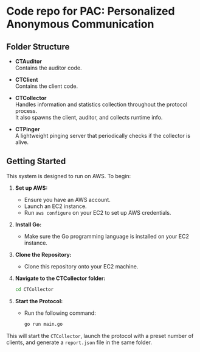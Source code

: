 # Code repo for PAC: Personalized Anonymous Communication

## Folder Structure

- **CTAuditor**  
  Contains the auditor code.

- **CTClient**  
  Contains the client code.

- **CTCollector**  
  Handles information and statistics collection throughout the protocol process.  
  It also spawns the client, auditor, and collects runtime info.

- **CTPinger**  
  A lightweight pinging server that periodically checks if the collector is alive.

## Getting Started

This system is designed to run on AWS. To begin:

1. **Set up AWS:**
   - Ensure you have an AWS account.
   - Launch an EC2 instance.
   - Run `aws configure` on your EC2 to set up AWS credentials.

2. **Install Go:**
   - Make sure the Go programming language is installed on your EC2 instance.

3. **Clone the Repository:**
   - Clone this repository onto your EC2 machine.

4. **Navigate to the CTCollector folder:**
   ```bash
   cd CTCollector
   ```

5. **Start the Protocol:**
   - Run the following command:
     ```bash
     go run main.go
     ```

This will start the `CTCollector`, launch the protocol with a preset number of clients, and generate a `report.json` file in the same folder.
